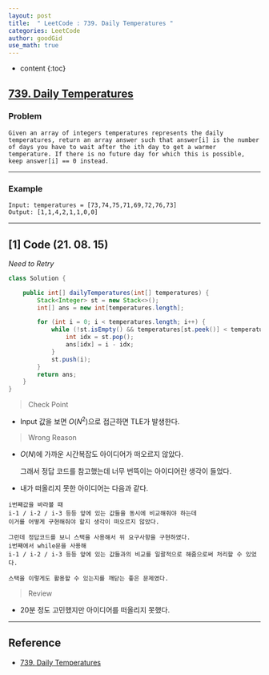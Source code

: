 ```yaml
---
layout: post
title:  " LeetCode : 739. Daily Temperatures "
categories: LeetCode
author: goodGid
use_math: true
---
```

* content
{:toc}

## [739. Daily Temperatures](https://leetcode.com/problems/daily-temperatures/)

### Problem

```
Given an array of integers temperatures represents the daily temperatures, return an array answer such that answer[i] is the number of days you have to wait after the ith day to get a warmer temperature. If there is no future day for which this is possible, keep answer[i] == 0 instead.
```


---

### Example

```
Input: temperatures = [73,74,75,71,69,72,76,73]
Output: [1,1,4,2,1,1,0,0]
```

---

## [1] Code (21. 08. 15)

*Need to Retry*

``` java
class Solution {

    public int[] dailyTemperatures(int[] temperatures) {
        Stack<Integer> st = new Stack<>();
        int[] ans = new int[temperatures.length];

        for (int i = 0; i < temperatures.length; i++) {
            while (!st.isEmpty() && temperatures[st.peek()] < temperatures[i]) {
                int idx = st.pop();
                ans[idx] = i - idx;
            }
            st.push(i);
        }
        return ans;
    }
}

```

> Check Point

* Input 값을 보면 $O(N^2)$으로 접근하면 TLE가 발생한다.

> Wrong Reason

* $O(N)$에 가까운 시간복잡도 아이디어가 떠오르지 않았다.

  그래서 정답 코드를 참고했는데 너무 번뜩이는 아이디어란 생각이 들었다.

* 내가 떠올리지 못한 아이디어는 다음과 같다.

```
i번째값을 바라볼 때
i-1 / i-2 / i-3 등등 앞에 있는 값들을 동시에 비교해줘야 하는데
이거를 어떻게 구현해줘야 할지 생각이 떠오르지 않았다.

그런데 정답코드를 보니 스택을 사용해서 위 요구사항을 구현하였다.
i번째에서 while문을 사용해 
i-1 / i-2 / i-3 등등 앞에 있는 값들과의 비교를 일괄적으로 해줌으로써 처리할 수 있었다. 

스택을 이렇게도 활용할 수 있는지를 깨닫는 좋은 문제였다.
```

> Review

* 20분 정도 고민했지만 아이디어를 떠올리지 못했다.

---

## Reference

* [739. Daily Temperatures](https://leetcode.com/problems/daily-temperatures/)